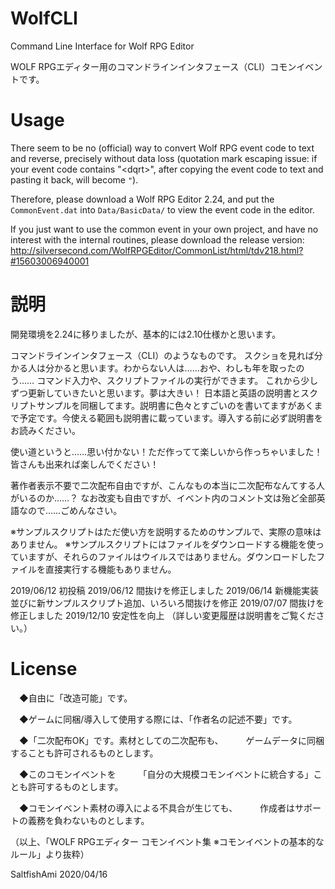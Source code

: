 # WolfCLI

Command Line Interface for Wolf RPG Editor

WOLF RPGエディター用のコマンドラインインタフェース（CLI）コモンイベントです。

# Usage

There seem to be no (official) way to convert Wolf RPG event code to text and reverse, precisely without data loss (quotation mark escaping issue: if your event code contains "&lt;dqrt&gt;", after copying the event code to text and pasting it back, <dqrt> will become `"`).

Therefore, please download a Wolf RPG Editor 2.24, and put the `CommonEvent.dat` into `Data/BasicData/` to view the event code in the editor.

If you just want to use the common event in your own project, and have no interest with the internal routines, please download the release version: 
http://silversecond.com/WolfRPGEditor/CommonList/html/tdv218.html?#15603006940001

# 説明

開発環境を2.24に移りましたが、基本的には2.10仕様かと思います。

コマンドラインインタフェース（CLI）のようなものです。
スクショを見れば分かる人は分かると思います。わからない人は……おや、わしも年を取ったのう……
コマンド入力や、スクリプトファイルの実行ができます。
これから少しずつ更新していきたいと思います。夢は大きい！
日本語と英語の説明書とスクリプトサンプルを同梱してます。説明書に色々とすごいのを書いてますがあくまで予定です。今使える範囲も説明書に載っています。導入する前に必ず説明書をお読みください。

使い道というと……思い付かない！ただ作ってて楽しいから作っちゃいました！皆さんも出来れば楽しんでください！

著作者表示不要で二次配布自由ですが、こんなもの本当に二次配布なんてする人がいるのか……？
なお改変も自由ですが、イベント内のコメント文は殆ど全部英語なので……ごめんなさい。

※サンプルスクリプトはただ使い方を説明するためのサンプルで、実際の意味はありません。
※サンプルスクリプトにはファイルをダウンロードする機能を使っていますが、それらのファイルはウイルスではありません。ダウンロードしたファイルを直接実行する機能もありません。

2019/06/12 初投稿
2019/06/12 間抜けを修正しました
2019/06/14 新機能実装並びに新サンプルスクリプト追加、いろいろ間抜けを修正
2019/07/07 間抜けを修正しました
2019/12/10 安定性を向上
（詳しい変更履歴は説明書をご覧ください。）

# License

　◆自由に「改造可能」です。

　◆ゲームに同梱/導入して使用する際には、「作者名の記述不要」です。

　◆「二次配布OK」です。素材としての二次配布も、
　　 ゲームデータに同梱することも許可されるものとします。

　◆このコモンイベントを
　　 「自分の大規模コモンイベントに統合する」ことも許可するものとします。

　◆コモンイベント素材の導入による不具合が生じても、
　　 作成者はサポートの義務を負わないものとします。

（以上、「WOLF RPGエディター コモンイベント集 ※コモンイベントの基本的なルール」より抜粋）

SaltfishAmi 2020/04/16
